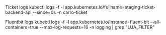 Ticket logs
kubectl logs -f -l app.kubernetes.io/fullname=staging-ticket-backend-api --since=0s -n carro-ticket

Fluentbit logs
kubectl logs -f -l app.kubernetes.io/instance=fluent-bit --all-containers=true --max-log-requests=16 -n logging | grep "LUA_FILTER"
